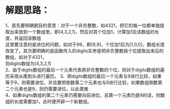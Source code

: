 解题思路：
===
1、首先要明确题目的意思：对于一个非负整数，如4321，把它的每一位都单独提取出来放到一个数组里，即[4,3,2,1]，然后对其个位加1，计算加1后该数组的长度，并返回该数组<br>
这里要注意的是进位的问题，如对于99，即[9,9]，个位加1后为[1,0,0]，数组长度改变了。其次要明确的是函数传入的digits实参是把非负整数挨个位提取出来后的数组，如对于4321，<br>
则digits数组为[4,3,2,1]<br>
2、由于digits数组的最后一个元素代表原非负整数的个位，则对于digits数组的遍历采用从尾到头进行遍历。
3、把digits数组的最后一个元素与9进行比较，如果等于9，则需要进位，并且要把倒数第二个元素也与9进行比较，如果数组倒数第二个元素也是9，则仍需要进位，以此类推<br>
4、如果digits数组的第二个元素仍需要向前进位，且第一个元素仍是9的话，则数组的长度需要加1，此时便开辟一个新数组。
